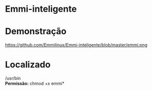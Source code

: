 # Emmi-inteligente<br>

# Demonstração
https://github.com/Emmilinux/Emmi-inteligente/blob/master/emmi.png

# Localizado<br>
/usr/bin<br>
<b>Permissão:</b> chmod +x emmi*
